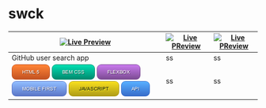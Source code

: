 # swck

| [![Live Preview](https://raw.githubusercontent.com/swckd/GitHub-user-search-app/gh-pages/assets/screenshot.jpg)](https://github.com/swckd/GitHub-user-search-app?tab=readme-ov-file) | [![Live PReview](https://raw.githubusercontent.com/swckd/TOP-Foundations-LandingPage/main/assets/images/descarga.png)](https://swckd.github.io/TOP-Foundations-LandingPage/) | [![Live PReview](https://raw.githubusercontent.com/swckd/TOP-Foundations-LandingPage/main/assets/images/descarga.png)](https://swckd.github.io/TOP-Foundations-LandingPage/)  |
| -- | -- |-- |
| GitHub user search app | ss | ss |
| ![HTML5](https://raw.githubusercontent.com/swckd/swckd/main/assets/img/HTML5.png) ![BEM](https://raw.githubusercontent.com/swckd/swckd/main/assets/img/BEM%20CSS.png) ![FLEXBOX](https://raw.githubusercontent.com/swckd/swckd/main/assets/img/FLEXBOX.png) ![MOBILE FIRST](https://raw.githubusercontent.com/swckd/swckd/main/assets/img/MOBILE%20FIRST.png) ![Javascript](https://raw.githubusercontent.com/swckd/swckd/main/assets/img/JAVASCRIPT.png) ![API](https://raw.githubusercontent.com/swckd/swckd/main/assets/img/API.png)| ss | ss |
